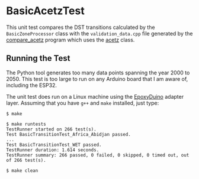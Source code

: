 # BasicAcetzTest

This unit test compares the DST transitions calculated by the
`BasicZoneProcessor` class with the `validation_data.cpp` file generated by the
[compare_acetz](https://github.com/bxparks/AceTimeTools/tree/master/compare_acetz)
program which uses the
[acetz](https://github.com/bxparks/AceTimeTools/tree/master/acetz.py) class.

## Running the Test

The Python tool generates too many data points spanning the year 2000 to 2050.
This test is too large to run on any Arduino board that I am aware of, including
the ESP32.

The unit test does run on a Linux machine using the
[EpoxyDuino](https://github.com/bxparks/EpoxyDuino) adapter layer.
Assuming that you have `g++` and `make` installed, just type:

```
$ make

$ make runtests
TestRunner started on 266 test(s).
Test BasicTransitionTest_Africa_Abidjan passed.
...
Test BasicTransitionTest_WET passed.
TestRunner duration: 1.614 seconds.
TestRunner summary: 266 passed, 0 failed, 0 skipped, 0 timed out, out of 266 test(s).

$ make clean
```
